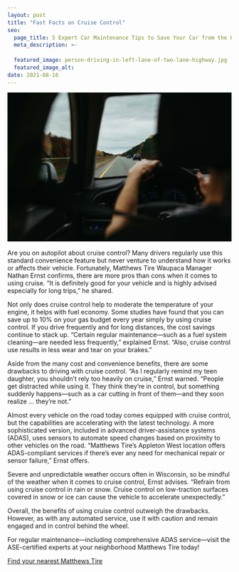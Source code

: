```yaml
---
layout: post
title: "Fast Facts on Cruise Control"
seo:
  page_title: 5 Expert Car Maintenance Tips to Save Your Car from the Heat
  meta_description: >-

  featured_image: person-driving-in-left-lane-of-two-lane-highway.jpg
  featured_image_alt:
date: 2021-08-16
---
```


![person driving in left lane of two lane highway](person-driving-in-left-lane-of-two-lane-highway.jpg)

Are you on autopilot about cruise control? Many drivers regularly use this standard convenience feature but never venture to understand how it works or affects their vehicle. Fortunately, Matthews Tire Waupaca Manager Nathan Ernst confirms, there are more pros than cons when it comes to using cruise. “It is definitely good for your vehicle and is highly advised especially for long trips,” he shared.

Not only does cruise control help to moderate the temperature of your engine, it helps with fuel economy. Some studies have found that you can save up to 10% on your gas budget every year simply by using cruise control. If you drive frequently and for long distances, the cost savings continue to stack up. “Certain regular maintenance—such as a fuel system cleaning—are needed less frequently,” explained Ernst. “Also, cruise control use results in less wear and tear on your brakes.”

Aside from the many cost and convenience benefits, there are some drawbacks to driving with cruise control. “As I regularly remind my teen daughter, you shouldn’t rely too heavily on cruise,” Ernst warned. “People get distracted while using it. They think they’re in control, but something suddenly happens—such as a car cutting in front of them—and they soon realize … they’re not.”

Almost every vehicle on the road today comes equipped with cruise control, but the capabilities are accelerating with the latest technology. A more sophisticated version, included in advanced driver-assistance systems (ADAS), uses sensors to automate speed changes based on proximity to other vehicles on the road. “Matthews Tire’s Appleton West location offers ADAS-compliant services if there’s ever any need for mechanical repair or sensor failure,” Ernst offers.

Severe and unpredictable weather occurs often in Wisconsin, so be mindful of the weather when it comes to cruise control, Ernst advises. “Refrain from using cruise control in rain or snow. Cruise control on low-traction surfaces covered in snow or ice can cause the vehicle to accelerate unexpectedly.”

Overall, the benefits of using cruise control outweigh the drawbacks. However, as with any automated service, use it with caution and remain engaged and in control behind the wheel.

For regular maintenance—including comprehensive ADAS service—visit the ASE-certified experts at your neighborhood Matthews Tire today!

<a href="https://matthewstire.com/locations" class="btn btn-primary btn-small">Find your nearest Matthews Tire</a>
